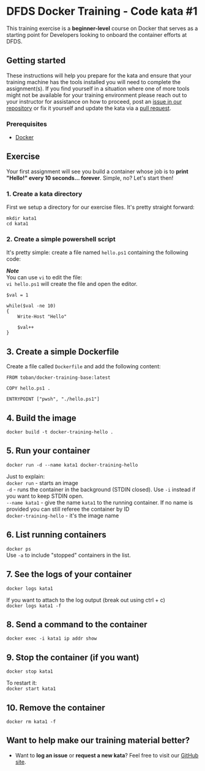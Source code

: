 DFDS Docker Training - Code kata #1
======================================

This training exercise is a **beginner-level** course on Docker that serves as a starting point for Developers looking to onboard the container efforts at DFDS.

## Getting started
These instructions will help you prepare for the kata and ensure that your training machine has the tools installed you will need to complete the assignment(s). If you find yourself in a situation where one of more tools might not be available for your training environment please reach out to your instructor for assistance on how to proceed, post an [issue in our repository](https://github.com/dfds/dojo/issues) or fix it yourself and update the kata via a [pull request](https://github.com/dfds/dojo/pulls).

### Prerequisites
* [Docker](https://www.docker.com/get-started)

## Exercise
Your first assignment will see you build a container whose job is to **print "Hello!" every 10 seconds... forever**. Simple, no? Let's start then!

### 1. Create a kata directory
First we setup a directory for our exercise files. It's pretty straight forward:

```
mkdir kata1
cd kata1
```

### 2. Create a simple powershell script
It's pretty simple: create a file named `hello.ps1` containing the following code:

***Note*** <br/>
You can use `vi` to edit the file: <br/>
`vi hello.ps1` will create the file and open the editor.

```
$val = 1

while($val -ne 10)
{	
	Write-Host "Hello"
        
    $val++
}
```

## 3. Create a simple Dockerfile
Create a file called `Dockerfile` and add the following content:

```
FROM toban/docker-training-base:latest

COPY hello.ps1 .

ENTRYPOINT ["pwsh", "./hello.ps1"]
```

## 4. Build the image
`docker build -t docker-training-hello .`

## 5. Run your container
`docker run -d --name kata1 docker-training-hello`

Just to explain: <br/>
`docker run` - starts an image <br/>
`-d` - runs the container in the background (STDIN closed). Use `-i` instead if you want to keep STDIN open.<br/>
`--name kata1` - give the name `kata1` to the running container. If no name is provided you can still referee the container by ID<br/>
`docker-training-hello` - it's the image name

## 6. List running containers
`docker ps` <br />
Use `-a` to include "stopped" containers in the list.

## 7. See the logs of your container
`docker logs kata1`

If you want to attach to the log output (break out using ctrl + c) <br/>
`docker logs kata1 -f`

## 8. Send a command to the container
`docker exec -i kata1 ip addr show`

## 9. Stop the container (if you want)
`docker stop kata1`

To restart it: <br/>
`docker start kata1`

## 10. Remove the container
`docker rm kata1 -f`

## Want to help make our training material better?
 * Want to **log an issue** or **request a new kata**? Feel free to visit our [GitHub site](https://github.com/dfds/dojo/issues).
 